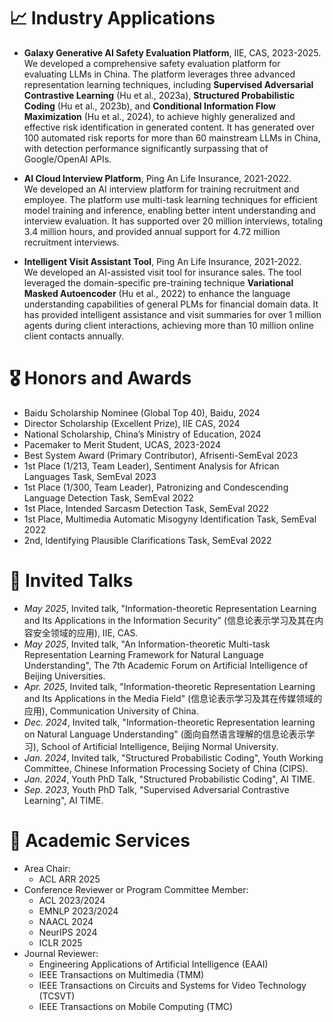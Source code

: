 # 📈 Industry Applications
- **Galaxy Generative AI Safety Evaluation Platform**, IIE, CAS, 2023-2025. \
  We developed a comprehensive safety evaluation platform for evaluating LLMs in China. The platform leverages three advanced representation learning techniques, including **Supervised Adversarial Contrastive Learning** (Hu et al., 2023a), **Structured Probabilistic Coding** (Hu et al., 2023b), and **Conditional Information Flow Maximization** (Hu et al., 2024), to achieve highly generalized and effective risk identification in generated content. It has generated over 100 automated risk reports for more than 60 mainstream LLMs in China, with detection performance significantly surpassing that of Google/OpenAI APIs.

- **AI Cloud Interview Platform**, Ping An Life Insurance, 2021-2022.  \
  We developed an AI interview platform for training recruitment and employee. The platform use multi-task learning techniques for efficient model training and inference, enabling better intent understanding and interview evaluation. It has supported over 20 million interviews, totaling 3.4 million hours, and provided annual support for 4.72 million recruitment interviews.
 
- **Intelligent Visit Assistant Tool**, Ping An Life Insurance, 2021-2022.  \
  We developed an AI-assisted visit tool for insurance sales. The tool leveraged the domain-specific pre-training technique **Variational Masked Autoencoder** (Hu et al., 2022) to enhance the language understanding capabilities of general PLMs for financial domain data. It has provided intelligent assistance and visit summaries for over 1 million agents during client interactions, achieving more than 10 million online client contacts annually.


# 🎖 Honors and Awards
- Baidu Scholarship Nominee (Global Top 40), Baidu, 2024
- Director Scholarship (Excellent Prize), IIE CAS, 2024
- National Scholarship, China’s Ministry of Education, 2024
- Pacemaker to Merit Student, UCAS, 2023-2024
- Best System Award (Primary Contributor), Afrisenti-SemEval 2023
- 1st Place (1/213, Team Leader), Sentiment Analysis for African Languages Task, SemEval 2023
- 1st Place (1/300, Team Leader), Patronizing and Condescending Language Detection Task, SemEval 2022
- 1st Place, Intended Sarcasm Detection Task, SemEval 2022
- 1st Place, Multimedia Automatic Misogyny Identification Task, SemEval 2022
- 2nd, Identifying Plausible Clarifications Task, SemEval 2022

# 💬 Invited Talks
- *May 2025*, Invited talk, "Information-theoretic Representation Learning and Its Applications in the Information Security" (信息论表示学习及其在内容安全领域的应用), IIE, CAS.
- *May 2025*, Invited talk, "An Information-theoretic Multi-task Representation Learning Framework for Natural Language Understanding", The 7th Academic Forum on Artificial Intelligence of Beijing Universities.
- *Apr. 2025*, Invited talk, "Information-theoretic Representation Learning and Its Applications in the Media Field" (信息论表示学习及其在传媒领域的应用), Communication University of China.
- *Dec. 2024*, Invited talk, "Information-theoretic Representation learning on Natural Language Understanding" (面向自然语言理解的信息论表示学习), School of Artificial Intelligence, Beijing Normal University.
- *Jan. 2024*, Invited talk, "Structured Probabilistic Coding", Youth Working Committee, Chinese Information Processing Society of China (CIPS).
- *Jan. 2024*, Youth PhD Talk, "Structured Probabilistic Coding", AI TIME.
- *Sep. 2023*, Youth PhD Talk, "Supervised Adversarial Contrastive Learning", AI TIME.


# 📝 Academic Services

- Area Chair:
    - ACL ARR 2025
- Conference Reviewer or Program Committee Member:
    - ACL 2023/2024
    - EMNLP 2023/2024
    - NAACL 2024
    - NeurIPS 2024
    - ICLR 2025
- Journal Reviewer:
    - Engineering Applications of Artificial Intelligence (EAAI)
    - IEEE Transactions on Multimedia (TMM)
    - IEEE Transactions on Circuits and Systems for Video Technology (TCSVT)
    - IEEE Transactions on Mobile Computing (TMC)
    
